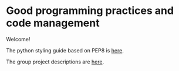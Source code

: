 
# Good programming practices and code management

Welcome!

The python styling guide based on PEP8 is [here](./workshop/pep8.org.md).

The group project descriptions are [here](./workshop/project-desc.md).
